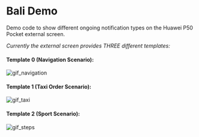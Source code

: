 # Bali Demo

Demo code to show different ongoing notification types on the Huawei P50 Pocket external screen.

*Currently the external screen provides THREE different templates:*

#### Template 0 (Navigation Scenario):
![gif_navigation](https://user-images.githubusercontent.com/52449229/149536071-3e9dbc3f-eeaf-4a1e-a377-80f8c3082be4.gif)

#### Template 1 (Taxi Order Scenario):
![gif_taxi](https://user-images.githubusercontent.com/52449229/149534618-e1f04693-f996-4ffb-bea8-873db6bce493.gif)

#### Template 2 (Sport Scenario):
![gif_steps](https://user-images.githubusercontent.com/52449229/149535689-b4148569-8875-4397-bae4-73f17ca2d04e.gif)


